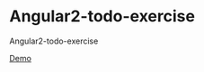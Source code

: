 # Angular2-todo-exercise

  Angular2-todo-exercise

[Demo](https://stackblitz.com/edit/exercise-for-interview-czzd6s?embed=1&file=app/app.component.ts)
